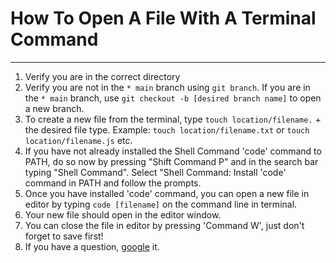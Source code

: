 # How To Open A File With A Terminal Command
___
1. Verify you are in the correct directory
2. Verify you are not in the `* main` branch using `git branch`.  If you are in the `* main` branch, use `git checkout -b [desired branch name]` to open a new branch.
3. To create a new file from the terminal, type `touch location/filename.` + the desired file type. Example: `touch location/filename.txt` or `touch location/filename.js` etc.
4. If you have not already installed the Shell Command 'code' command to PATH, do so now by pressing "Shift Command P" and in the search bar typing "Shell Command".  Select "Shell Command: Install 'code' command in PATH and follow the prompts.
5. Once you have installed 'code' command, you can open a new file in editor by typing `code [filename]` on the command line in terminal.
6. Your new file should open in the editor window.
7. You can close the file in editor by pressing 'Command W', just don't forget to save first!
8. If you have a question, [google](https://www.google.com/) it.